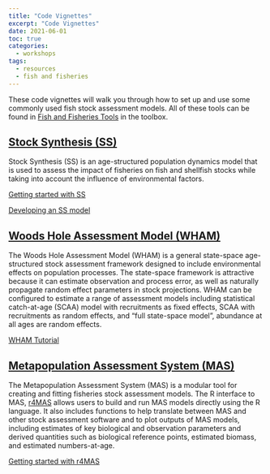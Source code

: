 ```yaml
---
title: "Code Vignettes"
excerpt: "Code Vignettes"
date: 2021-06-01
toc: true
categories:
  - workshops
tags:
  - resources
  - fish and fisheries
---
```

These code vignettes will walk you through how to set up and use some commonly used fish stock assessment models. All of these tools can be found in [Fish and Fisheries Tools](https://nmfs-fish-tools.github.io/) in the toolbox.

## [Stock Synthesis (SS)](https://vlab.ncep.noaa.gov/web/stock-synthesis)
Stock Synthesis (SS) is an age-structured population dynamics model that is used to assess the impact of fisheries on fish and shellfish stocks while taking into account the influence of environmental factors.

[Getting started with SS](https://vlab.ncep.noaa.gov/web/stock-synthesis/document-library/-/document_library/0LmuycloZeIt/view_file/7137387)

[Developing an SS model](https://vlab.ncep.noaa.gov/web/stock-synthesis/document-library/-/document_library/0LmuycloZeIt/view_file/7137399)

## [Woods Hole Assessment Model (WHAM)](https://timjmiller.github.io/wham/)
The Woods Hole Assessment Model (WHAM) is a general state-space age-structured stock assessment framework designed to include environmental effects on population processes. The state-space framework is attractive because it can estimate observation and process error, as well as naturally propagate random effect parameters in stock projections. WHAM can be configured to estimate a range of assessment models including statistical catch-at-age (SCAA) model with recruitments as fixed effects, SCAA with recruitments as random effects, and “full state-space model”, abundance at all ages are random effects.

[WHAM Tutorial](https://timjmiller.github.io/wham/articles/index.html)

## [Metapopulation Assessment System (MAS)](https://nmfs-fish-tools.github.io/MAS/)
The Metapopulation Assessment System (MAS) is a modular tool for creating and fitting fisheries stock assessment models. The R interface to MAS, [r4MAS](https://nmfs-fish-tools.github.io/r4MAS/index.html) allows users to build and run MAS models directly using the R language. It also includes functions to help translate between MAS and other stock assessment software and to plot outputs of MAS models, including estimates of key biological and observation parameters and derived quantities such as biological reference points, estimated biomass, and estimated numbers-at-age.

[Getting started with r4MAS](https://nmfs-fish-tools.github.io/r4MAS/articles/001_Introduction.html)
